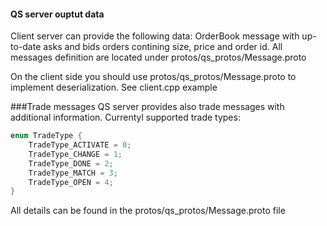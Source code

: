 #### QS server ouptut data
Client server can provide the following data:
OrderBook message with up-to-date asks and bids orders contining size, price and order id.
All messages definition are located under protos/qs_protos/Message.proto

On the client side you should use protos/qs_protos/Message.proto to implement deserialization. See client.cpp example



###Trade messages
QS server provides also trade messages with additional information. Currentyl supported trade types:
```c++
enum TradeType {
    TradeType_ACTIVATE = 0;
    TradeType_CHANGE = 1;
    TradeType_DONE = 2;
    TradeType_MATCH = 3;
    TradeType_OPEN = 4;
}
```
All details can be found in the protos/qs_protos/Message.proto file